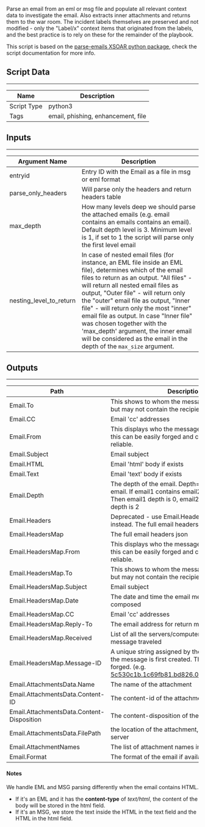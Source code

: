 Parse an email from an eml or msg file and populate all relevant context data to investigate the email. Also extracts inner attachments and returns them to the war room. The incident labels themselves are preserved and not modified - only the "Label/x" context items that originated from the labels, and the best practice is to rely on these for the remainder of the playbook.

This script is based on the [parse-emails XSOAR python package](https://github.com/demisto/parse-emails), check the script documentation for more info.

## Script Data

---

| **Name** | **Description** |
| --- | --- |
| Script Type | python3 |
| Tags | email, phishing, enhancement, file |

## Inputs

---

| **Argument Name** | **Description** |
| --- | --- |
| entryid | Entry ID with the Email as a file in msg or eml format |
| parse_only_headers | Will parse only the headers and return headers table |
| max_depth | How many levels deep we should parse the attached emails \(e.g. email contains an emails contains an email\). Default depth level is 3. Minimum level is 1, if set to 1 the script will parse only the first level email |
| nesting_level_to_return | In case of nested email files (for instance, an EML file inside an EML file), determines which of the email files to return as an output. "All files" - will return all nested email files as output, "Outer file" - will return only the "outer" email file as output, "Inner file" - will return only the most "inner" email file as output. In case "Inner file" was chosen together with the 'max_depth' argument, the inner email will be considered as the email in the depth of the `max_size` argument. |

## Outputs

---

| **Path** | **Description** | **Type** |
| --- | --- | --- |
| Email.To | This shows to whom the message was addressed, but may not contain the recipient's address. | string |
| Email.CC | Email 'cc' addresses | string |
| Email.From | This displays who the message is from, however, this can be easily forged and can be the least reliable. | string |
| Email.Subject | Email subject | string |
| Email.HTML | Email 'html' body if exists | string |
| Email.Text | Email 'text' body if exists | string |
| Email.Depth | The depth of the email. Depth=0 for the first level email. If email1 contains email2 contains email3. Then email1 depth is 0, email2 depth is 1, email3 depth is 2 | number |
| Email.Headers | Deprecated - use Email.HeadersMap output instead. The full email headers as a single string | string |
| Email.HeadersMap | The full email headers json | Unknown |
| Email.HeadersMap.From | This displays who the message is from, however, this can be easily forged and can be the least reliable. | Unknown |
| Email.HeadersMap.To | This shows to whom the message was addressed, but may not contain the recipient's address. | Unknown |
| Email.HeadersMap.Subject | Email subject | String |
| Email.HeadersMap.Date | The date and time the email message was composed | Unknown |
| Email.HeadersMap.CC | Email 'cc' addresses | Unknown |
| Email.HeadersMap.Reply-To | The email address for return mail | String |
| Email.HeadersMap.Received | List of all the servers/computers through which the message traveled | String |
| Email.HeadersMap.Message-ID | A unique string assigned by the mail system when the message is first created. These can easily be forged. \(e.g. 5c530c1b.1c69fb81.bd826.0eff@mx.google.com\) | String |
| Email.AttachmentsData.Name | The name of the attachment | String |
| Email.AttachmentsData.Content-ID | The content-id of the attachment | String |
| Email.AttachmentsData.Content-Disposition | The content-disposition of the attachment | String |
| Email.AttachmentsData.FilePath | the location of the attachment, on the XSOAR server | String |
| Email.AttachmentNames | The list of attachment names in the email | string |
| Email.Format | The format of the email if available | string |

#### Notes

We handle EML and MSG parsing differently when the email contains HTML. 

- If it's an EML and it has the **content-type** of *text/html*, the content of the body will be stored in the html field.
- If it's an MSG, we store the text inside the HTML in the text field and the HTML in the html field.